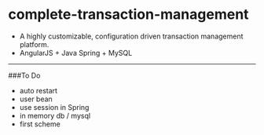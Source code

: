 # complete-transaction-management
* A highly customizable, configuration driven transaction management platform.
* AngularJS + Java Spring + MySQL

---

###To Do
* auto restart
* user bean
* use session in Spring
* in memory db / mysql
* first scheme
